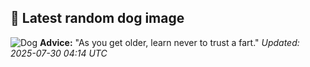 ## 🐶 Latest random dog image
![Dog](https://images.dog.ceo/breeds/retriever-golden/n02099601_5876.jpg)
**Advice:** "As you get older, learn never to trust a fart."
*Updated: 2025-07-30 04:14 UTC*
